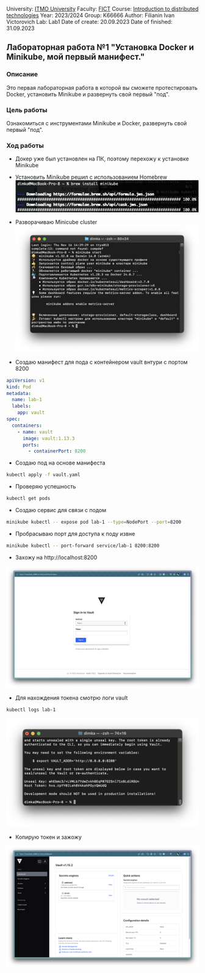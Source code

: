 University: [ITMO University](https://itmo.ru/ru/)
Faculty: [FICT](https://fict.itmo.ru)
Course: [Introduction to distributed technologies](https://github.com/itmo-ict-faculty/introduction-to-distributed-technologies)
Year: 2023/2024
Group: K66666
Author: Filianin Ivan Victorovich
Lab: Lab1
Date of create: 20.09.2023
Date of finished: 31.09.2023

## Лабораторная работа №1 "Установка Docker и Minikube, мой первый манифест."

### Описание

Это первая лабораторная работа в которой вы сможете протестировать Docker, установить Minikube и развернуть свой первый "под".

### Цель работы

Ознакомиться с инструментами Minikube и Docker, развернуть свой первый "под".

### Ход работы

- Докер уже был установлен на ПК, поэтому перехожу к установке Minikube

- Установить Minikube решил с использованием Homebrew
  ![Иллюстрация к проекту](./img/minikube.png)

- Разворачиваю Minicube cluster
  ![Иллюстрация к проекту](./img/mk-start.png)

- Создаю манифест для пода с контейнером vault внтури с портом 8200

```yaml
apiVersion: v1
kind: Pod
metadata:
  name: lab-1
  labels:
    app: vault
spec:
  containers:
    - name: vault
      image: vault:1.13.3
      ports:
    	- containerPort: 8200
```

- Создаю под на основе манифеста

```bash
kubectl apply -f vault.yaml
```

- Проверяю успешность

```bash
kubectl get pods
```

- Создаю сервис для связи с подом

```bash
minikube kubectl -- expose pod lab-1 --type=NodePort --port=8200
```

- Пробрасываю порт для доступа к поду извне

```bash
minikube kubectl -- port-forward service/lab-1 8200:8200
```

- Захожу на http://localhost:8200

![Иллюстрация к проекту](./img/login-form.png)

- Для нахождения токена смотрю логи vault

```bash
kubectl logs lab-1
```

![Иллюстрация к проекту](./img/token.png)

- Копирую токен и зажожу

![Иллюстрация к проекту](./img/login-succes.png)
